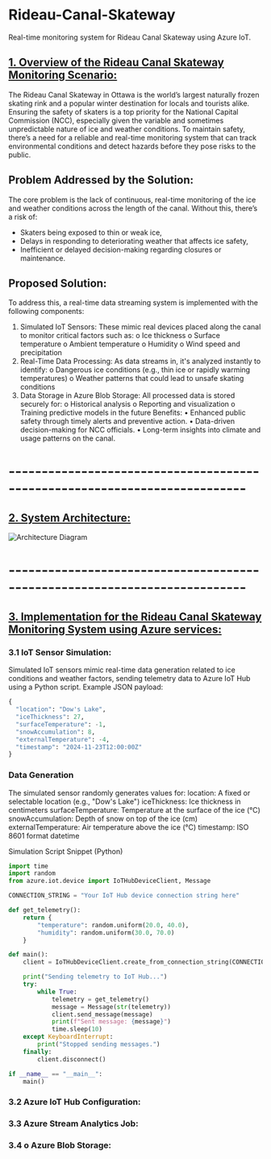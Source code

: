 # Rideau-Canal-Skateway
Real-time monitoring system for Rideau Canal Skateway using Azure IoT.

## <ins>1. Overview of the Rideau Canal Skateway Monitoring Scenario:</ins>
The Rideau Canal Skateway in Ottawa is the world’s largest naturally frozen skating rink and a popular winter destination for locals and tourists alike. Ensuring the safety of skaters is a top priority for the National Capital Commission (NCC), especially given the variable and sometimes unpredictable nature of ice and weather conditions. To maintain safety, there’s a need for a reliable and real-time monitoring system that can track environmental conditions and detect hazards before they pose risks to the public.

## Problem Addressed by the Solution:
The core problem is the lack of continuous, real-time monitoring of the ice and weather conditions across the length of the canal. Without this, there’s a risk of:
-	Skaters being exposed to thin or weak ice,
-	Delays in responding to deteriorating weather that affects ice safety,
-	Inefficient or delayed decision-making regarding closures or maintenance.

## Proposed Solution:
To address this, a real-time data streaming system is implemented with the following components:
1.	Simulated IoT Sensors: These mimic real devices placed along the canal to monitor critical factors such as:
o	Ice thickness
o	Surface temperature
o	Ambient temperature
o	Humidity
o	Wind speed and precipitation
2.	Real-Time Data Processing: As data streams in, it's analyzed instantly to identify:
o	Dangerous ice conditions (e.g., thin ice or rapidly warming temperatures)
o	Weather patterns that could lead to unsafe skating conditions
3.	Data Storage in Azure Blob Storage: All processed data is stored securely for:
o	Historical analysis
o	Reporting and visualization
o	Training predictive models in the future
Benefits:
•	Enhanced public safety through timely alerts and preventive action.
•	Data-driven decision-making for NCC officials.
•	Long-term insights into climate and usage patterns on the canal.
# --------------------------------------------------------------------------
## <ins>2. System Architecture:</ins>
<!--<div align="center">
  <img src="https://github.com/user-attachments/assets/b45c0972-9577-4a81-914e-2cd3c1078917" alt="image" />
</div> -->
<!-- This is a private note to myself. It won't appear on the GitHub page. -->
      
   ![Architecture Diagram](https://github.com/user-attachments/assets/221c66a2-cad0-4d37-a9ca-83bb2e722460)
# --------------------------------------------------------------------------
## <ins>3. Implementation for the Rideau Canal Skateway Monitoring System using Azure services:</ins>
### 3.1 IoT Sensor Simulation:
Simulated IoT sensors mimic real-time data generation related to ice conditions and weather factors, sending telemetry data to Azure IoT Hub using a Python script.
Example JSON payload:
```python
{
  "location": "Dow's Lake",
  "iceThickness": 27,
  "surfaceTemperature": -1,
  "snowAccumulation": 8,
  "externalTemperature": -4,
  "timestamp": "2024-11-23T12:00:00Z"
}
```
### Data Generation
The simulated sensor randomly generates values for:
      location: A fixed or selectable location (e.g., "Dow's Lake")
      iceThickness: Ice thickness in centimeters
      surfaceTemperature: Temperature at the surface of the ice (°C)
      snowAccumulation: Depth of snow on top of the ice (cm)
      externalTemperature: Air temperature above the ice (°C)
      timestamp: ISO 8601 format datetime

Simulation Script Snippet (Python)
```python
import time
import random
from azure.iot.device import IoTHubDeviceClient, Message

CONNECTION_STRING = "Your IoT Hub device connection string here"

def get_telemetry():
    return {
        "temperature": random.uniform(20.0, 40.0),
        "humidity": random.uniform(30.0, 70.0)
    }

def main():
    client = IoTHubDeviceClient.create_from_connection_string(CONNECTION_STRING)

    print("Sending telemetry to IoT Hub...")
    try:
        while True:
            telemetry = get_telemetry()
            message = Message(str(telemetry))
            client.send_message(message)
            print(f"Sent message: {message}")
            time.sleep(10)
    except KeyboardInterrupt:
        print("Stopped sending messages.")
    finally:
        client.disconnect()

if __name__ == "__main__":
    main()
```
### 3.2 Azure IoT Hub Configuration:

### 3.3 Azure Stream Analytics Job:

### 3.4 o	Azure Blob Storage:

